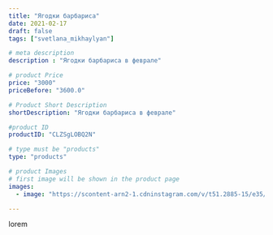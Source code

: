 ```yaml
---
title: "Ягодки барбариса"
date: 2021-02-17
draft: false
tags: ["svetlana_mikhaylyan"]

# meta description
description : "Ягодки барбариса в феврале"

# product Price
price: "3000"
priceBefore: "3600.0"

# Product Short Description
shortDescription: "Ягодки барбариса в феврале"

#product ID
productID: "CLZSgLOBQ2N"

# type must be "products"
type: "products"

# product Images
# first image will be shown in the product page
images:
  - image: "https://scontent-arn2-1.cdninstagram.com/v/t51.2885-15/e35/150576265_723065008409968_1152502653122192301_n.jpg?se=7&tp=1&_nc_ht=scontent-arn2-1.cdninstagram.com&_nc_cat=104&_nc_ohc=sfK1_RxjjdoAX8FFb63&ccb=7-4&oh=269322b5df2d461b4638aa40c63cd821&oe=60816A43&_nc_sid=86f79a&ig_cache_key=MjUxMTExOTY0MzE0MjU4OTgzNw%3D%3D.2-ccb7-4"

---
```

lorem

